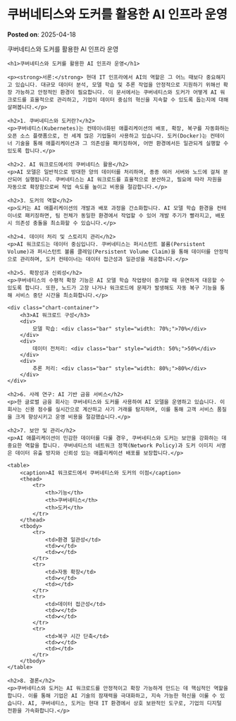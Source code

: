 # 쿠버네티스와 도커를 활용한 AI 인프라 운영
**Posted on**: 2025-04-18

쿠버네티스와 도커를 활용한 AI 인프라 운영
    


    <h1>쿠버네티스와 도커를 활용한 AI 인프라 운영</h1>

    <p><strong>서론:</strong> 현대 IT 인프라에서 AI의 역할은 그 어느 때보다 중요해지고 있습니다. 대규모 데이터 분석, 모델 학습 및 추론 작업을 안정적으로 지원하기 위해선 확장 가능하고 안정적인 환경이 필요합니다. 이 문서에서는 쿠버네티스와 도커가 어떻게 AI 워크로드를 효율적으로 관리하고, 기업이 데이터 중심의 혁신을 지속할 수 있도록 돕는지에 대해 살펴봅니다.</p>

    <h2>1. 쿠버네티스와 도커란?</h2>
    <p>쿠버네티스(Kubernetes)는 컨테이너화된 애플리케이션의 배포, 확장, 복구를 자동화하는 오픈 소스 플랫폼으로, 전 세계 많은 기업들이 사용하고 있습니다. 도커(Docker)는 컨테이너 기술을 통해 애플리케이션과 그 의존성을 패키징하여, 어떤 환경에서든 일관되게 실행할 수 있도록 합니다.</p>

    <h2>2. AI 워크로드에서의 쿠버네티스 활용</h2>
    <p>AI 모델은 일반적으로 방대한 양의 데이터를 처리하며, 종종 여러 서버와 노드에 걸쳐 분산되어 실행됩니다. 쿠버네티스는 AI 워크로드를 효율적으로 분산하고, 필요에 따라 자원을 자동으로 확장함으로써 작업 속도를 높이고 비용을 절감합니다.</p>

    <h2>3. 도커의 역할</h2>
    <p>도커는 AI 애플리케이션의 개발과 배포 과정을 간소화합니다. AI 모델 학습 환경을 컨테이너로 패키징하면, 팀 전체가 동일한 환경에서 작업할 수 있어 개발 주기가 빨라지고, 배포 시 의존성 충돌을 최소화할 수 있습니다.</p>

    <h2>4. 데이터 처리 및 스토리지 관리</h2>
    <p>AI 워크로드는 데이터 중심입니다. 쿠버네티스는 퍼시스턴트 볼륨(Persistent Volume)과 퍼시스턴트 볼륨 클레임(Persistent Volume Claim)을 통해 데이터를 안정적으로 관리하며, 도커 컨테이너는 데이터 접근성과 일관성을 제공합니다.</p>

    <h2>5. 확장성과 신뢰성</h2>
    <p>쿠버네티스의 수평적 확장 기능은 AI 모델 학습 작업량이 증가할 때 유연하게 대응할 수 있도록 합니다. 또한, 노드가 고장 나거나 워크로드에 문제가 발생해도 자동 복구 기능을 통해 서비스 중단 시간을 최소화합니다.</p>

    <div class="chart-container">
        <h3>AI 워크로드 구성</h3>
        <div>
            모델 학습: <div class="bar" style="width: 70%;">70%</div>
        </div>
        <div>
            데이터 전처리: <div class="bar" style="width: 50%;">50%</div>
        </div>
        <div>
            추론 처리: <div class="bar" style="width: 80%;">80%</div>
        </div>
    </div>

    <h2>6. 사례 연구: AI 기반 금융 서비스</h2>
    <p>한 글로벌 금융 회사는 쿠버네티스와 도커를 사용하여 AI 모델을 운영하고 있습니다. 이 회사는 신용 점수를 실시간으로 계산하고 사기 거래를 탐지하며, 이를 통해 고객 서비스 품질을 크게 향상시키고 운영 비용을 절감했습니다.</p>

    <h2>7. 보안 및 관리</h2>
    <p>AI 애플리케이션이 민감한 데이터를 다룰 경우, 쿠버네티스와 도커는 보안을 강화하는 데 중요한 역할을 합니다. 쿠버네티스의 네트워크 정책(Network Policy)과 도커 이미지 서명은 데이터 유출 방지와 신뢰성 있는 애플리케이션 배포를 보장합니다.</p>

    <table>
        <caption>AI 워크로드에서 쿠버네티스와 도커의 이점</caption>
        <thead>
            <tr>
                <th>기능</th>
                <th>쿠버네티스</th>
                <th>도커</th>
            </tr>
        </thead>
        <tbody>
            <tr>
                <td>환경 일관성</td>
                <td>✔</td>
                <td>✔</td>
            </tr>
            <tr>
                <td>자동 확장</td>
                <td>✔</td>
                <td></td>
            </tr>
            <tr>
                <td>데이터 접근성</td>
                <td>✔</td>
                <td>✔</td>
            </tr>
            <tr>
                <td>복구 시간 단축</td>
                <td>✔</td>
                <td></td>
            </tr>
        </tbody>
    </table>

    <h2>8. 결론</h2>
    <p>쿠버네티스와 도커는 AI 워크로드를 안정적이고 확장 가능하게 만드는 데 핵심적인 역할을 합니다. 이를 통해 기업은 AI 기술의 잠재력을 극대화하고, 지속 가능한 혁신을 이룰 수 있습니다. AI, 쿠버네티스, 도커는 현대 IT 환경에서 상호 보완적인 도구로, 기업의 디지털 전환을 가속화합니다.</p>